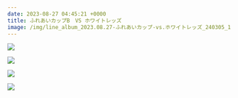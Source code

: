 ```yaml
---
date: 2023-08-27 04:45:21 +0000
title: ふれあいカップB　VS ホワイトレッズ
image: /img/line_album_2023.08.27-ふれあいカップ-vs.ホワイトレッズ_240305_1.jpg
---
```

![](/img/line_album_2023.08.27-ふれあいカップ-vs.ホワイトレッズ_240305_2.jpg)

![](/img/line_album_2023.08.27-ふれあいカップ-vs.ホワイトレッズ_240305_3.jpg)

![](/img/line_album_2023.08.27-ふれあいカップ-vs.ホワイトレッズ_240305_4.jpg)

![](/img/line_album_2023.08.27-ふれあいカップ-vs.ホワイトレッズ_240305_5.jpg)

